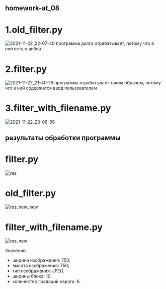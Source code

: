 ## homework-at_08
# 1.old_filter.py
![2021-11-22_22-07-40](https://user-images.githubusercontent.com/72623023/142904768-4d8e48b5-4c08-4d80-99bf-c260aad2d230.png)
программа долго отрабатывает, потому что в ней есть ошибка

# 2.filter.py  
![2021-11-22_21-40-18](https://user-images.githubusercontent.com/72623023/142912712-e4d50848-d736-478b-8fa5-7fa1d06fd27a.png)
программа отрабатывает таким образом, потому что в ней содержатся ввод пользователем

# 3.filter_with_filename.py
![2021-11-22_23-06-35](https://user-images.githubusercontent.com/72623023/142912803-36434ce3-29d7-4b0a-b705-7e0c52ec8d0d.png)

## результаты обработки программы

# filter.py
![res](https://user-images.githubusercontent.com/72623023/142914846-63d48774-ba3a-4113-8d16-0456e6929c64.jpg)

# old_filter.py
![res_new_new](https://user-images.githubusercontent.com/72623023/142914914-139e423f-7cac-4f9f-934a-fa677c51286a.jpg)

# filter_with_filename.py
![res_new](https://user-images.githubusercontent.com/72623023/142915007-bf053dd0-d0e3-4360-b245-612bd9ba5a33.jpg)



Значения:

- ширина изображения: 750;
- высота изображения: 750;
- тип изображения: JPEG;
- ширины блока: 10;
- количество градаций серого: 6.
